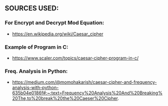 ## SOURCES USED:
### For Encrypt and Decrypt Mod Equation: 
- https://en.wikipedia.org/wiki/Caesar_cipher
### Example of Program in C:
- https://www.scaler.com/topics/caesar-cipher-program-in-c/
### Freq. Analysis in Python:
- https://medium.com/@momohakarish/caesar-cipher-and-frequency-analysis-with-python-635b04e0186f#:~:text=Frequency%20Analysis%20And%20Breaking%20The,to%20break%20the%20Caeser%20Cipher.